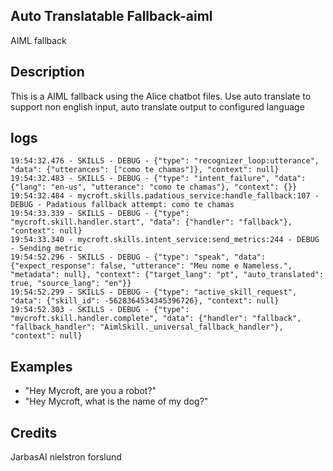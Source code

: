 ## Auto Translatable Fallback-aiml
AIML fallback

## Description
This is a AIML fallback using the Alice chatbot files. Use auto translate to
support non english input, auto translate output to configured language

## logs

    19:54:32.476 - SKILLS - DEBUG - {"type": "recognizer_loop:utterance", "data": {"utterances": ["como te chamas"]}, "context": null}
    19:54:32.483 - SKILLS - DEBUG - {"type": "intent_failure", "data": {"lang": "en-us", "utterance": "como te chamas"}, "context": {}}
    19:54:32.484 - mycroft.skills.padatious_service:handle_fallback:107 - DEBUG - Padatious fallback attempt: como te chamas
    19:54:33.339 - SKILLS - DEBUG - {"type": "mycroft.skill.handler.start", "data": {"handler": "fallback"}, "context": null}
    19:54:33.340 - mycroft.skills.intent_service:send_metrics:244 - DEBUG - Sending metric
    19:54:52.296 - SKILLS - DEBUG - {"type": "speak", "data": {"expect_response": false, "utterance": "Meu nome e Nameless.", "metadata": null}, "context": {"target_lang": "pt", "auto_translated": true, "source_lang": "en"}}
    19:54:52.299 - SKILLS - DEBUG - {"type": "active_skill_request", "data": {"skill_id": -5628364534345396726}, "context": null}
    19:54:52.303 - SKILLS - DEBUG - {"type": "mycroft.skill.handler.complete", "data": {"handler": "fallback", "fallback_handler": "AimlSkill._universal_fallback_handler"}, "context": null}

## Examples
* "Hey Mycroft, are you a robot?"
* "Hey Mycroft, what is the name of my dog?"

## Credits
JarbasAI
nielstron
forslund